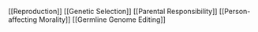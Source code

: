 [[Reproduction]]
[[Genetic Selection]]
[[Parental Responsibility]]
[[Person-affecting Morality]]
[[Germline Genome Editing]]
